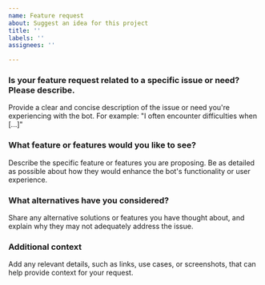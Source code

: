 ```yaml
---
name: Feature request
about: Suggest an idea for this project
title: ''
labels: ''
assignees: ''

---
```


### **Is your feature request related to a specific issue or need? Please describe.**
Provide a clear and concise description of the issue or need you're experiencing with the bot. For example: "I often encounter difficulties when [...]"

### **What feature or features would you like to see?**
Describe the specific feature or features you are proposing. Be as detailed as possible about how they would enhance the bot's functionality or user experience.

### **What alternatives have you considered?**
Share any alternative solutions or features you have thought about, and explain why they may not adequately address the issue.

### **Additional context**
Add any relevant details, such as links, use cases, or screenshots, that can help provide context for your request.
